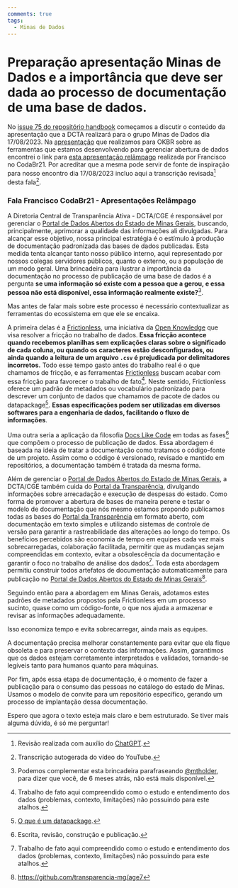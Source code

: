 ```yaml
---
comments: true
tags:
  - Minas de Dados
---
```


# Preparação apresentação Minas de Dados e a importância que deve ser dada ao processo de documentação de uma base de dados.

No [issue 75 do repositório handbook](https://github.com/transparencia-mg/handbook/issues/75) começamos a discutir o conteúdo da apresentação que a DCTA realizará para o grupo Minas de Dados dia 17/08/2023.
Na [apresentação](https://transparencia-mg.github.io/reveal.js/presentations/20230328_gerenciar_dados_abertos_com_dpckan/index.html) que realizamos para OKBR sobre as ferramentas que estamos desenvolvendo para gerenciar abertura de dados encontrei o link para [esta apresentação relâmpago](https://www.youtube.com/watch?v=JUW60w1jDdM&t=1346s) realizada por Francisco no CodaBr21.
Por acreditar que a mesma pode servir de fonte de inspiração para nosso encontro dia 17/08/2023 incluo aqui a transcrição revisada[^1] desta fala[^2].

### Fala Francisco CodaBr21 - Apresentações Relâmpago

A Diretoria Central de Transparência Ativa - DCTA/CGE é responsável por gerenciar o [Portal de Dados Abertos do Estado de Minas Gerais](https://dados.mg.gov.br/), buscando, principalmente, aprimorar a qualidade das informações ali divulgadas.
Para alcançar esse objetivo, nossa principal estratégia é o estímulo à produção de documentação padronizada das bases de dados publicadas.
Esta medida tenta alcançar tanto nosso público interno, aqui representado por nossos colegas servidores públicos, quanto o externo, ou a população de um modo geral.
Uma brincadeira para ilustrar a importância da documentação no processo de publicação de uma base de dados é a pergunta **se uma informação só existe com a pessoa que a gerou, e essa pessoa não está disponível, essa informação realmente existe?**[^3].

Mas antes de falar mais sobre este processo é necessário contextualizar as ferramentas do ecossistema em que ele se encaixa.

A primeira delas é a [Frictionless](https://frictionlessdata.io/), uma iniciativa da [Open Knowledge](https://okfn.org/) que visa resolver a fricção no trabalho de dados.
**Essa fricção acontece quando recebemos planilhas sem explicações claras sobre o significado de cada coluna, ou quando os caracteres estão desconfigurados, ou ainda quando a leitura de um arquivo `.csv` é prejudicada por delimitadores incorretos.**
Todo esse tempo gasto antes do trabalho real é o que chamamos de fricção, e as ferramentas [Frictionless](https://github.com/frictionlessdata) buscam acabar com essa fricção para favorecer o trabalho de fato[^4].
Neste sentido, Frictionless oferece um padrão de metadados ou vocabulário padronizado para descrever um conjunto de dados que chamamos de pacote de dados ou datapackage[^5].
**Essas especificações podem ser utilizadas em diversos softwares para a engenharia de dados, facilitando o fluxo de informações**.

Uma outra seria a aplicação da filosofia [Docs Like Code](https://www.docslikecode.com/) em todas as fases[^6] que compõem o processo de publicação de dados.
Essa abordagem é baseada na ideia de tratar a documentação como tratamos o código-fonte de um projeto. Assim como o código é versionado, revisado e mantido em repositórios, a documentação também é tratada da mesma forma.

Além de gerenciar o [Portal de Dados Abertos do Estado de Minas Gerais](https://dados.mg.gov.br/), a DCTA/CGE também cuida do [Portal da Transparência](https://www.transparencia.mg.gov.br/), divulgando informações sobre arrecadação e execução de despesas do estado.
Como forma de promover a abertura de bases de maneira perene e testar o modelo de documentação que nós mesmo estamos propondo publicamos todas as bases do [Portal da Transparência](https://www.transparencia.mg.gov.br/) em formato aberto, com documentação em texto simples e utilizando sistemas de controle de versão para garantir a rastreabilidade das alterações ao longo do tempo.
Os benefícios percebidos são economia de tempo em equipes cada vez mais sobrecarregadas, colaboração facilitada, permitir que as mudanças sejam compreendidas em contexto, evitar a obsolescência da documentação e garantir o foco no trabalho de análise dos dados[^4].
Toda esta abordagem permitiu construir todos artefatos de documentação automaticamente para publicação no [Portal de Dados Abertos do Estado de Minas Gerais](https://dados.mg.gov.br/)[^7].

Seguindo então para a abordagem em Minas Gerais, adotamos estes padrões de metadados propostos pela Frictionless em um processo sucinto, quase como um código-fonte, o que nos ajuda a armazenar e revisar as informações adequadamente.

Isso economiza tempo e evita sobrecarregar, ainda mais as equipes.


A documentação precisa melhorar constantemente para evitar que ela fique obsoleta e para preservar o contexto das informações. Assim, garantimos que os dados estejam corretamente interpretados e validados, tornando-se legíveis tanto para humanos quanto para máquinas.

Por fim, após essa etapa de documentação, é o momento de fazer a publicação para o consumo das pessoas no catálogo do estado de Minas. Usamos o modelo de convite para um repositório específico, gerando um processo de implantação dessa documentação.

Espero que agora o texto esteja mais claro e bem estruturado. Se tiver mais alguma dúvida, é só me perguntar!







[^1]: Revisão realizada com auxílio do [ChatGPT](https://chat.openai.com/).
[^2]: Transcrição autogerada do vídeo do YouTube.
[^3]: Podemos complementar esta brincadeira parafraseando [@mtholder](https://twitter.com/kcranstn/status/370914072511791104?s=20), para dizer que você, de 6 meses atrás, não está mais disponível.
[^4]: Trabalho de fato aqui compreendido como o estudo e entendimento dos dados (problemas, contexto, limitações) não possuindo para este atalhos.
[^5]: [O que é um datapackage](https://specs.frictionlessdata.io/#overview).
[^6]: Escrita, revisão, construção e publicação.
[^7]: https://github.com/transparencia-mg/age7
